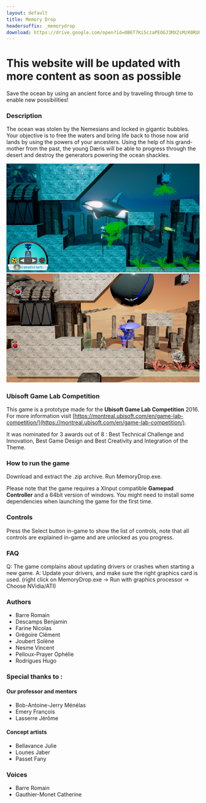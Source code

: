 ```yaml
---
layout: default
title: Memory Drop
headersuffix: _memorydrop
download: https://drive.google.com/open?id=0B6T7Ki5czaPEOGJ3MXZsMzR0RU0
---
```


# This website will be updated with more content as soon as possible

Save the ocean by using an ancient force and by traveling through time to enable new possibilities!

### Description

The ocean was stolen by the Nemesians and locked in gigantic bubbles. 
Your objective is to free the waters and bring life back to those now arid lands by using the powers of your ancesters.
Using the help of his grand-mother from the past, the young Dæris will be able to progress through the desert and destroy the generators powering the ocean shackles.

![screenshot-past](images/MemoryDrop/ssMD-past-thumb.png)
![screenshot-present](images/MemoryDrop/ssMD-present-thumb.png)

### Ubisoft Game Lab Competition

This game is a prototype made for the **Ubisoft Game Lab Competition** 2016. For more information visit [https://montreal.ubisoft.com/en/game-lab-competition/](https://montreal.ubisoft.com/en/game-lab-competition/).

It was nominated for 3 awards out of 8 : Best Technical Challenge and Innovation, Best Game Design and Best Creativity and Integration of the Theme.


### How to run the game

Download and extract the .zip archive.
Run MemoryDrop.exe.

Please note that the game requires a XInput compatible **Gamepad Controller** and a 64bit version of windows. 
You might need to install some dependencies when launching the game for the first time.

### Controls

Press the Select button in-game to show the list of controls, note that all controls are explained in-game and are unlocked as you progress.

### FAQ

Q: The game complains about updating drivers or crashes when starting a new game.
A: Update your drivers, and make sure the right graphics card is used. (right click on MemoryDrop.exe -> Run with graphics processor -> Choose NVidia/ATI)


### Authors

* Barre Romain
* Descamps Benjamin
* Farine Nicolas
* Grégoire Clément
* Joubert Solène
* Nesme Vincent
* Pelloux-Prayer Ophélie
* Rodrigues Hugo

### Special thanks to :

#### Our professor and mentors

* Bob-Antoine-Jerry Ménélas
* Emery François
* Lasserre Jérôme

#### Concept artists

* Bellavance Julie
* Lounes Jaber
* Passet Fany

### Voices

* Barre Romain
* Gauthier-Monet Catherine
